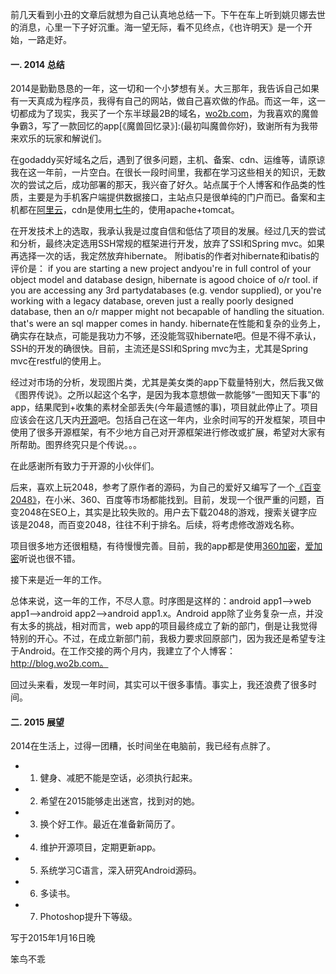 

前几天看到小丑的文章后就想为自己认真地总结一下。下午在车上听到姚贝娜去世的消息，心里一下子好沉重。海一望无际，看不见终点，《也许明天》是一个开始，一路走好。


#### 一. 2014 总结
2014是勤勤恳恳的一年，这一切和一个小梦想有关。大三那年，我告诉自己如果有一天真成为程序员，我得有自己的网站，做自己喜欢做的作品。而这一年，这一切都成为了现实，我买了一个东半球最2B的域名，[wo2b.com](http://www.wo2b.com)，为我喜欢的魔兽争霸3，写了一款回忆的app[《魔兽回忆录》]:(最初叫魔兽你好)，致谢所有为我带来欢乐的玩家和解说们。

在godaddy买好域名之后，遇到了很多问题，主机、备案、cdn、运维等，请原谅我在这一年前，一片空白。在很长一段时间里，我都在学习这些相关的知识，无数次的尝试之后，成功部署的那天，我兴奋了好久。站点属于个人博客和作品类的性质，主要是为手机客户端提供数据接口，主站点只是很单纯的门户而已。备案和主机都在[阿里云](http://www.aliyun.com/)，cdn是使用[七牛](https://portal.qiniu.com/signup?code=3lpwnkzffpetu)的，使用apache+tomcat。

在开发技术上的选取，我承认我是过度自信和低估了项目的发展。经过几天的尝试和分析，最终决定选用SSH常规的框架进行开发，放弃了SSI和Spring mvc。如果再选择一次的话，我定然放弃hibernate。
附ibatis的作者对hibernate和ibatis的评价是： 
if you are starting a new project andyou're in full control of your object model and database design, hibernate is agood choice of o/r tool. 
if you are accessing any 3rd partydatabases (e.g. vendor supplied), or you're working with a legacy database, oreven just a really poorly designed database, then an o/r mapper might not becapable of handling the situation. that's were an sql mapper comes in handy.
hibernate在性能和复杂的业务上，确实存在缺点，可能是我功力不够，还没能驾驭hibernate吧。但是不得不承认，SSH的开发的确很快。目前，主流还是SSI和Spring mvc为主，尤其是Spring mvc在restful的使用上。


经过对市场的分析，发现图片类，尤其是美女类的app下载量特别大，然后我又做《图界传说》。之所以起这个名字，是因为我本意想做一款能够“一图知天下事”的app，结果爬到+收集的素材全部丢失(今年最遗憾的事)，项目就此停止了。项目应该会在这几天内[开源](https://github.com/benniaobuguai/android-project-wo2b)吧。包括自己在这一年内，业余时间写的开发框架，项目中使用了很多开源框架，有不少地方自己对开源框架进行修改或扩展，希望对大家有所帮助。图界终究只是个传说。。。

在此感谢所有致力于开源的小伙伴们。

后来，喜欢上玩2048，参考了原作者的源码，为自己的爱好又编写了一个[《百变2048》](http://app.mi.com/detail/79886)，在小米、360、百度等市场都能找到。目前，发现一个很严重的问题，百变2048在SEO上，其实是比较失败的。用户去下载2048的游戏，搜索关键字应该是2048，而百变2048，往往不利于排名。后续，将考虑修改游戏名称。

项目很多地方还很粗糙，有待慢慢完善。目前，我的app都是使用[360加密](http://dev.360.cn/protect)，[爱加密](http://www.ijiami.cn/)听说也很不错。


接下来是近一年的工作。

总体来说，这一年的工作，不尽人意。时序图是这样的：android app1-->web app1-->android app2-->android app1.x。Android app除了业务复杂一点，并没有太多的挑战，相对而言，web app的项目最终成立了新的部门，倒是让我觉得特别的开心。不过，在成立新部门前，我极力要求回原部门，因为我还是希望专注于Android。在工作交接的两个月内，我建立了个人博客：http://blog.wo2b.com。


回过头来看，发现一年时间，其实可以干很多事情。事实上，我还浪费了很多时间。


#### 二. 2015 展望
2014在生活上，过得一团糟，长时间坐在电脑前，我已经有点胖了。

+ 1. 健身、减肥不能是空话，必须执行起来。
+ 2. 希望在2015能够走出迷宫，找到对的她。
+ 3. 换个好工作。最近在准备新简历了。
+ 4. 维护开源项目，定期更新app。
+ 5. 系统学习C语言，深入研究Android源码。 
+ 6. 多读书。
+ 7. Photoshop提升下等级。



写于2015年1月16日晚

笨鸟不乖





